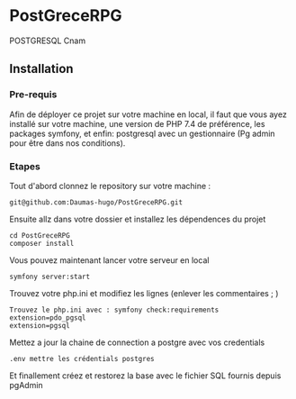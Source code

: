# PostGreceRPG
POSTGRESQL Cnam

## Installation

### Pre-requis
Afin de déployer ce projet sur votre machine en local, il faut que vous ayez installé sur votre machine, une version de PHP 7.4 de préférence, les packages symfony, et enfin: postgresql avec un gestionnaire (Pg admin pour être dans nos conditions).

### Etapes 
Tout d'abord clonnez le repository sur votre machine :
```
git@github.com:Daumas-hugo/PostGreceRPG.git
```
Ensuite allz dans votre dossier et installez les dépendences du projet
```
cd PostGreceRPG
composer install
```
Vous pouvez maintenant lancer votre serveur en local
```
symfony server:start
```
Trouvez votre php.ini et modifiez les lignes (enlever les commentaires ; )
```
Trouvez le php.ini avec : symfony check:requirements 
extension=pdo_pgsql
extension=pgsql
```
Mettez a jour la chaine de connection a postgre avec vos credentials
```
.env mettre les crédentials postgres
```
Et finallement créez et restorez la base avec le fichier SQL fournis depuis pgAdmin
